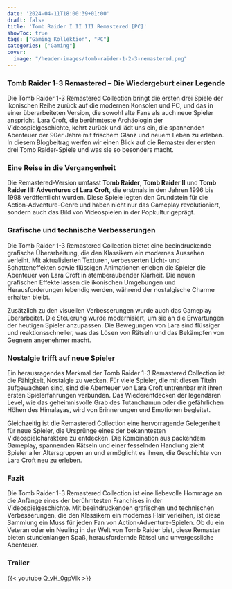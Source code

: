```yaml
---
date: '2024-04-11T18:00:39+01:00'
draft: false
title: 'Tomb Raider I II III Remastered [PC]'
showToc: true
tags: ["Gaming Kollektion", "PC"]
categories: ["Gaming"]
cover:
  image: "/header-images/tomb-raider-1-2-3-remastered.png"
---
```


### Tomb Raider 1-3 Remastered – Die Wiedergeburt einer Legende
Die Tomb Raider 1-3 Remastered Collection bringt die ersten drei Spiele der ikonischen Reihe zurück auf die modernen Konsolen und PC, und das in einer überarbeiteten Version, die sowohl alte Fans als auch neue Spieler anspricht. Lara Croft, die berühmteste Archäologin der Videospielgeschichte, kehrt zurück und lädt uns ein, die spannenden Abenteuer der 90er Jahre mit frischem Glanz und neuem Leben zu erleben. In diesem Blogbeitrag werfen wir einen Blick auf die Remaster der ersten drei Tomb Raider-Spiele und was sie so besonders macht.

### Eine Reise in die Vergangenheit
Die Remastered-Version umfasst **Tomb Raider**, **Tomb Raider II** und **Tomb Raider III: Adventures of Lara Croft**, die erstmals in den Jahren 1996 bis 1998 veröffentlicht wurden. Diese Spiele legten den Grundstein für die Action-Adventure-Genre und haben nicht nur das Gameplay revolutioniert, sondern auch das Bild von Videospielen in der Popkultur geprägt.

### Grafische und technische Verbesserungen
Die Tomb Raider 1-3 Remastered Collection bietet eine beeindruckende grafische Überarbeitung, die den Klassikern ein modernes Aussehen verleiht. Mit aktualisierten Texturen, verbesserten Licht- und Schatteneffekten sowie flüssigen Animationen erleben die Spieler die Abenteuer von Lara Croft in atemberaubender Klarheit. Die neuen grafischen Effekte lassen die ikonischen Umgebungen und Herausforderungen lebendig werden, während der nostalgische Charme erhalten bleibt.

Zusätzlich zu den visuellen Verbesserungen wurde auch das Gameplay überarbeitet. Die Steuerung wurde modernisiert, um sie an die Erwartungen der heutigen Spieler anzupassen. Die Bewegungen von Lara sind flüssiger und reaktionsschneller, was das Lösen von Rätseln und das Bekämpfen von Gegnern angenehmer macht.

### Nostalgie trifft auf neue Spieler
Ein herausragendes Merkmal der Tomb Raider 1-3 Remastered Collection ist die Fähigkeit, Nostalgie zu wecken. Für viele Spieler, die mit diesen Titeln aufgewachsen sind, sind die Abenteuer von Lara Croft untrennbar mit ihren ersten Spielerfahrungen verbunden. Das Wiederentdecken der legendären Level, wie das geheimnisvolle Grab des Tutanchamun oder die gefährlichen Höhen des Himalayas, wird von Erinnerungen und Emotionen begleitet.

Gleichzeitig ist die Remastered Collection eine hervorragende Gelegenheit für neue Spieler, die Ursprünge eines der bekanntesten Videospielcharaktere zu entdecken. Die Kombination aus packendem Gameplay, spannenden Rätseln und einer fesselnden Handlung zieht Spieler aller Altersgruppen an und ermöglicht es ihnen, die Geschichte von Lara Croft neu zu erleben.

### Fazit
Die Tomb Raider 1-3 Remastered Collection ist eine liebevolle Hommage an die Anfänge eines der berühmtesten Franchises in der Videospielgeschichte. Mit beeindruckenden grafischen und technischen Verbesserungen, die den Klassikern ein modernes Flair verleihen, ist diese Sammlung ein Muss für jeden Fan von Action-Adventure-Spielen. Ob du ein Veteran oder ein Neuling in der Welt von Tomb Raider bist, diese Remaster bieten stundenlangen Spaß, herausfordernde Rätsel und unvergessliche Abenteuer.

### Trailer
{{< youtube Q_vH_0gpVlk >}}